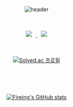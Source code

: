 <div align="center"> 
    
![header](https://capsule-render.vercel.app/api?type=Cylinder&text=Fireing123&animation=fadeIn&fontColor=auto&color=auto)

<br/>
<br/>

<a href="https://instagram.com/gimd82368">
    <img 
        src="http://img.shields.io/badge/-Instagram-black?style=flat&logo=Instagram&link=https://instagram.com/gimd82368/"
        style="height : auto; margin-left : 10px; margin-right : 10px;"/>
</a>
<a href="https://fireing123.tistory.com">
    <img 
        src="http://img.shields.io/badge/Blog-unicode%20Tstory-655ced?style=flat&logo=tistory"
        style="height : auto; margin-left : 10px; margin-right : 10px;"/>
</a>

<br/>
<br/>
<br/>

[![Solved.ac
프로필](http://mazassumnida.wtf/api/v2/generate_badge?boj=fireing123)](https://solved.ac/fireing123)

<br/>
<br/>
<br/>

[![Fireing's GitHub stats](https://github-readme-stats.vercel.app/api?username=fireing123&count_private=true&show_icons=true&theme=chartreuse-dark&show_icons=true)](https://github.com/anuraghazra/github-readme-stats)

</div>


